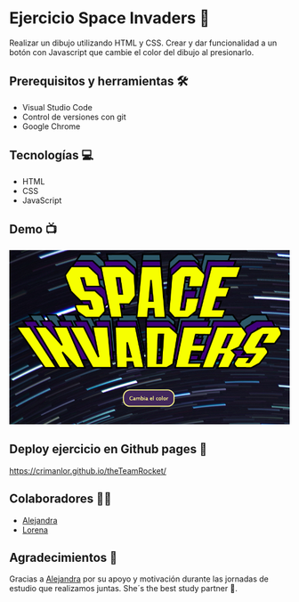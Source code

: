 # Ejercicio Space Invaders 👾

Realizar un dibujo utilizando HTML y CSS. Crear y dar funcionalidad a un botón con Javascript que cambie el color del dibujo al presionarlo.

## Prerequisitos y herramientas 🛠

- Visual Studio Code
- Control de versiones con git
- Google Chrome

## Tecnologías 💻

- HTML
- CSS
- JavaScript

## Demo 📺

![Imagen Desktop](spaceinvaders.jpg)

## Deploy ejercicio en Github pages 📱

https://crimanlor.github.io/theTeamRocket/

## Colaboradores 🙌🏼

- [Alejandra](https://github.com/alulaxp)
- [Lorena](https://github.com/crimanlor)

## Agradecimientos 🎁

Gracias a [Alejandra](https://github.com/alulaxp) por su apoyo y motivación durante las jornadas de estudio que realizamos juntas. She´s the best study partner 💛.
